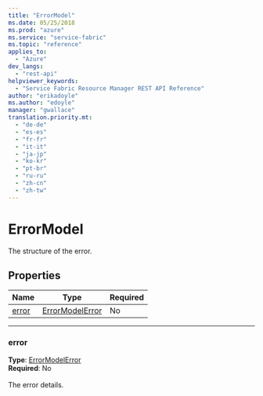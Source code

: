 ```yaml
---
title: "ErrorModel"
ms.date: 05/25/2018
ms.prod: "azure"
ms.service: "service-fabric"
ms.topic: "reference"
applies_to: 
  - "Azure"
dev_langs: 
  - "rest-api"
helpviewer_keywords: 
  - "Service Fabric Resource Manager REST API Reference"
author: "erikadoyle"
ms.author: "edoyle"
manager: "gwallace"
translation.priority.mt: 
  - "de-de"
  - "es-es"
  - "fr-fr"
  - "it-it"
  - "ja-jp"
  - "ko-kr"
  - "pt-br"
  - "ru-ru"
  - "zh-cn"
  - "zh-tw"
---
```

# ErrorModel

The structure of the error.

## Properties
| Name | Type | Required |
| --- | --- | --- |
| [error](#error) | [ErrorModelError](sfrp-2017-07-01-preview-model-errormodelerror.md) | No |

____
### error
__Type__: [ErrorModelError](sfrp-2017-07-01-preview-model-errormodelerror.md) <br/>
__Required__: No<br/>
<br/>
The error details.
